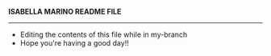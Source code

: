 **ISABELLA MARINO README FILE**

_____________________________________

- Editing the contents of this file while in my-branch
- Hope you're having a good day!!